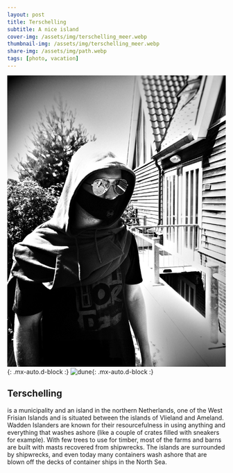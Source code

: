 ```yaml
---
layout: post
title: Terschelling
subtitle: A nice island
cover-img: /assets/img/terschelling_meer.webp
thumbnail-img: /assets/img/terschelling_meer.webp
share-img: /assets/img/path.webp
tags: [photo, vacation]
---
```


![me](/assets/img/terschelling_me.jpeg){: .mx-auto.d-block :} ![dune](/assets/img/terschellung_duene.webp){: .mx-auto.d-block :}

## Terschelling

is a municipality and an island in the northern Netherlands, one of the West Frisian Islands and is situated between the islands of Vlieland and Ameland.
Wadden Islanders are known for their resourcefulness in using anything and everything that washes ashore (like a couple of crates filled with sneakers for example). With few trees to use for timber, most of the farms and barns are built with masts recovered from shipwrecks. The islands are surrounded by shipwrecks, and even today many containers wash ashore that are blown off the decks of container ships in the North Sea.
